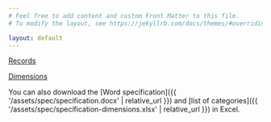 ```yaml
---
# Feel free to add content and custom Front Matter to this file.
# To modify the layout, see https://jekyllrb.com/docs/themes/#overriding-theme-defaults

layout: default
---
```


[Records](./records)

[Dimensions](./dimensions)

You can also download the [Word specification]({{ '/assets/spec/specification.docx' | relative_url }}) and 
[list of categories]({{ '/assets/spec/specification-dimensions.xlsx' | relative_url }}) in Excel.